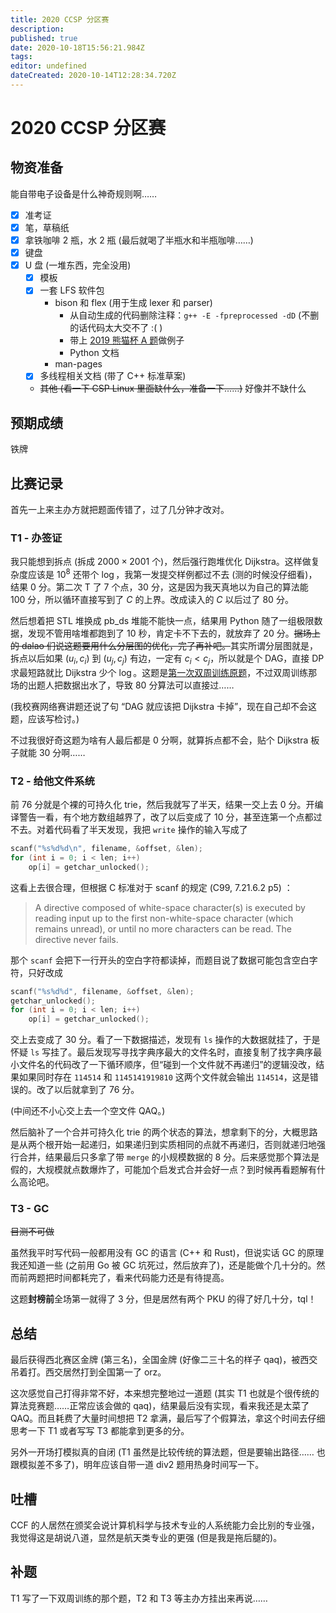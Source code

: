 ```yaml
---
title: 2020 CCSP 分区赛
description: 
published: true
date: 2020-10-18T15:56:21.984Z
tags: 
editor: undefined
dateCreated: 2020-10-14T12:28:34.720Z
---
```


# 2020 CCSP 分区赛

## 物资准备

能自带电子设备是什么神奇规则啊……

* [x] 准考证
* [x] 笔，草稿纸
* [x] 拿铁咖啡 2 瓶，水 2 瓶 (最后就喝了半瓶水和半瓶咖啡……)
* [x] 键盘
* [x] U 盘 (一堆东西，完全没用)
  - [x] 模板
  - [x] 一套 LFS 软件包
    - bison 和 flex (用于生成 lexer 和 parser)
      - 从自动生成的代码删除注释：`g++ -E -fpreprocessed -dD` (不删的话代码太大交不了 :( )
      - 带上 [2019 熊猫杯 A 题](https://codeforces.com/gym/102309/problem/A)做例子
      - Python 文档
    - man-pages
  - [x] 多线程相关文档 (带了 C++ 标准草案)
  - <del>其他 (看一下 CSP Linux 里面缺什么，准备一下……)</del> 好像并不缺什么

## 预期成绩

铁牌

## 比赛记录

首先一上来主办方就把题面传错了，过了几分钟才改对。

### T1 - 办签证

我只能想到拆点 (拆成 $2000 \times 2001$ 个)，然后强行跑堆优化 Dijkstra。这样做复杂度应该是 $10^8$ 还带个 $\log$，我第一发提交样例都过不去 (测的时候没仔细看)，结果 $0$ 分。第二次 T 了 $7$ 个点，$30$ 分，这是因为我天真地以为自己的算法能 $100$ 分，所以循环直接写到了 $C$ 的上界。改成读入的 $C$ 以后过了 $80$ 分。

然后想着把 STL 堆换成 pb_ds 堆能不能快一点，结果用 Python 随了一组极限数据，发现不管用啥堆都跑到了 $10$ 秒，肯定卡不下去的，就放弃了 $20$ 分。<del>据场上的 dalao 们说这题要用什么分层图的优化，完了再补吧。</del>其实所谓分层图就是，拆点以后如果 $(u_i, c_i)$ 到 $(u_j, c_j)$ 有边，一定有 $c_i < c_j$，所以就是个 DAG，直接 DP 求最短路就比 Dijkstra 少个 $\log$。这题是[第一次双周训练](/double-week/t1)[原题](https://codeforces.com/gym/102501/problem/A)，不过双周训练那场的出题人把数据出水了，导致 $80$ 分算法可以直接过……

(我校赛网络赛讲题还说了句 “DAG 就应该把 Dijkstra 卡掉”，现在自己却不会这题，应该写检讨。)

不过我很好奇这题为啥有人最后都是 $0$ 分啊，就算拆点都不会，贴个 Dijkstra 板子就能 $30$ 分啊……

### T2 - 给他文件系统

前 $76$ 分就是个裸的可持久化 trie，然后我就写了半天，结果一交上去 $0$ 分。开编译警告一看，有个地方数组越界了，改了以后变成了 $10$ 分，甚至连第一个点都过不去。对着代码看了半天发现，我把 `write` 操作的输入写成了

```c++
scanf("%s%d%d\n", filename, &offset, &len);
for (int i = 0; i < len; i++)
    op[i] = getchar_unlocked();
```

这看上去很合理，但根据 C 标准对于 scanf 的规定 (C99, 7.21.6.2 p5) ：

> A directive composed of white-space character(s) is executed by reading input up to the first non-white-space character (which remains unread), or until no more characters can be read. The directive never fails.

那个 `scanf` 会把下一行开头的空白字符都读掉，而题目说了数据可能包含空白字符，只好改成

```c++
scanf("%s%d%d", filename, &offset, &len);
getchar_unlocked();
for (int i = 0; i < len; i++)
    op[i] = getchar_unlocked();
```

交上去变成了 $30$ 分。看了一下数据描述，发现有 `ls` 操作的大数据就挂了，于是怀疑 `ls` 写挂了。最后发现写寻找字典序最大的文件名时，直接复制了找字典序最小文件名的代码改了一下循环顺序，但“碰到一个文件就不再递归”的逻辑没改，结果如果同时存在 `114514` 和 `1145141919810` 这两个文件就会输出 `114514`，这是错误的。改了以后就拿到了 $76$ 分。

(中间还不小心交上去一个空文件 QAQ。)

然后脑补了一个合并可持久化 trie 的两个状态的算法，想拿剩下的分，大概思路是从两个根开始一起递归，如果递归到实质相同的点就不再递归，否则就递归地强行合并，结果最后只多拿了带 `merge` 的小规模数据的 $8$ 分。后来感觉那个算法是假的，大规模就点数爆炸了，可能加个启发式合并会好一点？到时候再看题解有什么高论吧。

### T3 - GC

<del>目测不可做</del>

虽然我平时写代码一般都用没有 GC 的语言 (C++ 和 Rust)，但说实话 GC 的原理我还知道一些 (之前用 Go 被 GC 坑死过，然后放弃了)，还是能做个几十分的。然而前两题把时间都耗完了，看来代码能力还是有待提高。

这题**封榜前**全场第一就得了 3 分，但是居然有两个 PKU 的得了好几十分，tql！

## 总结

最后获得西北赛区金牌 (第三名)，全国金牌 (好像二三十名的样子 qaq)，被西交吊着打。西交居然打到全国第一了 orz。

这次感觉自己打得非常不好，本来想完整地过一道题 (其实 T1 也就是个很传统的算法竞赛题……正常应该会做的 qaq)，结果最后没有实现，看来我还是太菜了 QAQ。而且耗费了大量时间想把 T2 拿满，最后写了个假算法，拿这个时间去仔细思考一下 T1 或者写写 T3 都能拿到更多的分。

另外一开场打模拟真的自闭 (T1 虽然是比较传统的算法题，但是要输出路径…… 也跟模拟差不多了)，明年应该自带一道 div2 题用热身时间写一下。

## 吐槽

CCF 的人居然在颁奖会说计算机科学与技术专业的人系统能力会比别的专业强，我觉得这是胡说八道，显然是航天类专业的更强 (但是我是拖后腿的)。

## 补题

T1 写了一下双周训练的那个题，T2 和 T3 等主办方挂出来再说……